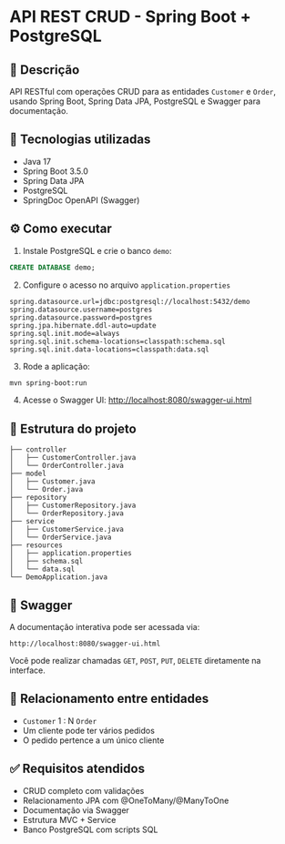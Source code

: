# API REST CRUD - Spring Boot + PostgreSQL

## 📌 Descrição
API RESTful com operações CRUD para as entidades `Customer` e `Order`, usando Spring Boot, Spring Data JPA, PostgreSQL e Swagger para documentação.

## 🚀 Tecnologias utilizadas
- Java 17
- Spring Boot 3.5.0
- Spring Data JPA
- PostgreSQL
- SpringDoc OpenAPI (Swagger)

## ⚙️ Como executar
1. Instale PostgreSQL e crie o banco `demo`:
```sql
CREATE DATABASE demo;
```
2. Configure o acesso no arquivo `application.properties`
```
spring.datasource.url=jdbc:postgresql://localhost:5432/demo
spring.datasource.username=postgres
spring.datasource.password=postgres
spring.jpa.hibernate.ddl-auto=update
spring.sql.init.mode=always
spring.sql.init.schema-locations=classpath:schema.sql
spring.sql.init.data-locations=classpath:data.sql
```
3. Rode a aplicação:
```bash
mvn spring-boot:run
```
4. Acesse o Swagger UI:
[http://localhost:8080/swagger-ui.html](http://localhost:8080/swagger-ui.html)

## 📂 Estrutura do projeto
```
├── controller
│   ├── CustomerController.java
│   └── OrderController.java
├── model
│   ├── Customer.java
│   └── Order.java
├── repository
│   ├── CustomerRepository.java
│   └── OrderRepository.java
├── service
│   ├── CustomerService.java
│   └── OrderService.java
├── resources
│   ├── application.properties
│   ├── schema.sql
│   └── data.sql
└── DemoApplication.java
```

## 📘 Swagger
A documentação interativa pode ser acessada via:
```
http://localhost:8080/swagger-ui.html
```
Você pode realizar chamadas `GET`, `POST`, `PUT`, `DELETE` diretamente na interface.

## 🧩 Relacionamento entre entidades
- `Customer` 1 : N `Order`
- Um cliente pode ter vários pedidos
- O pedido pertence a um único cliente

## ✅ Requisitos atendidos
- CRUD completo com validações
- Relacionamento JPA com @OneToMany/@ManyToOne
- Documentação via Swagger
- Estrutura MVC + Service
- Banco PostgreSQL com scripts SQL
